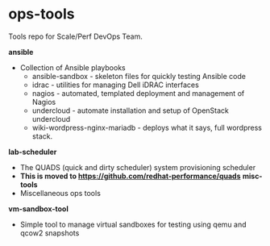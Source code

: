 ops-tools
=========
Tools repo for Scale/Perf DevOps Team.

**ansible**
  - Collection of Ansible playbooks
    * ansible-sandbox - skeleton files for quickly testing Ansible code
    * idrac - utilities for managing Dell iDRAC interfaces
    * nagios - automated, templated deployment and management of Nagios
    * undercloud - automate installation and setup of OpenStack undercloud
    * wiki-wordpress-nginx-mariadb - deploys what it says, full wordpress stack.

**lab-scheduler**
  - The QUADS (quick and dirty scheduler) system provisioning scheduler
  - **This is moved to https://github.com/redhat-performance/quads**
**misc-tools**
  - Miscellaneous ops tools

**vm-sandbox-tool**
  - Simple tool to manage virtual sandboxes for testing using qemu and qcow2 snapshots
